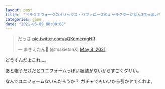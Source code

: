 ```yaml
---
layout: post
title:  "ドラクエウォークのオリックス・バファローズのキャラクターがなんJ民っぽい"
categories: game
date: "2021-05-09 00:00:00"
---
```


<blockquote class="twitter-tweet tw-align-center"><p lang="ja" dir="ltr">だっさ <a href="https://t.co/aQKomcmgNR">pic.twitter.com/aQKomcmgNR</a></p>&mdash; まきえたん🥦 (@makietanX) <a href="https://twitter.com/makietanX/status/1391025997772845061?ref_src=twsrc%5Etfw">May 8, 2021</a></blockquote> <script async src="https://platform.twitter.com/widgets.js" charset="utf-8"></script>

どうすんだよこれ...。

あと帽子だけだとユニフォームっぽい服装がないからすごくダサい。

なんでユニフォームないんだろうか？
ガチャでもいいから引かせてくれよ。
